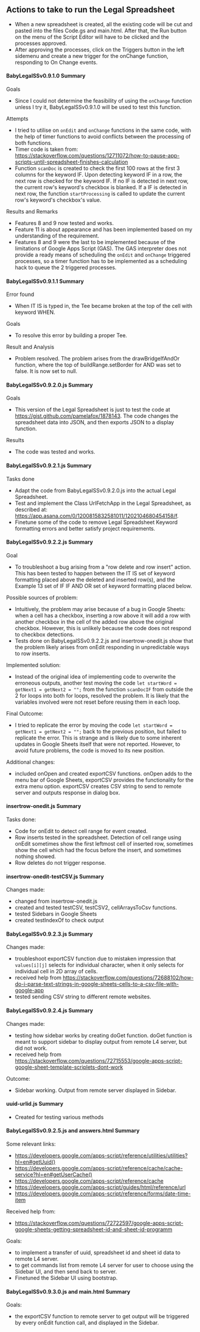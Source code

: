 ## Actions to take to run the Legal Spreadsheet
- When a new spreadsheet is created, all the existing code will be cut and pasted into the files Code.gs and main.html.  After that, the Run button on the menu of the Script Editor will have to be clicked and the processes approved.
- After approving the processes, click on the Triggers button in the left sidemenu and create a new trigger for the onChange function, responding to On Change events.

#### BabyLegalSSv0.9.1.0 Summary
Goals
- Since I could not determine the feasibility of using the `onChange` function unless I try it, BabyLegalSSv0.9.1.0 will be used to test this function.

Attempts
- I tried to utilise on `onEdit` and `onChange` functions in the same code, with the help of timer functions to avoid conflicts between the processing of both functions.
- Timer code is taken from: https://stackoverflow.com/questions/12711072/how-to-pause-app-scripts-until-spreadsheet-finishes-calculation
- Function `scanDoc` is created to check the first 100 rows at the first 3 columns for the keyword IF.  Upon detecting keyword IF in a row, the next row is checked for the keyword IF.  If no IF is detected in next row, the current row's keyword's checkbox is blanked.  If a IF is detected in next row, the function `startProcessing` is called to update the current row's keyword's checkbox's value.

Results and Remarks
- Features 8 and 9 now tested and works.
- Feature 11 is about appearance and has been implemented based on my understanding of the requirement.
- Features 8 and 9 were the last to be implemented because of the limitations of Google Apps Script (GAS).  The GAS interpreter does not provide a ready means of scheduling the `onEdit` and `onChange` triggered processes, so a timer function has to be implemented as a scheduling hack to queue the 2 triggered processes.

#### BabyLegalSSv0.9.1.1 Summary
Error found
- When IT IS is typed in, the Tee became broken at the top of the cell with keyword WHEN.

Goals
- To resolve this error by building a proper Tee.

Result and Analysis
- Problem resolved.  The problem arises from the drawBridgeIfAndOr function, where the top of buildRange.setBorder for AND was set to false.  It is now set to null.

#### BabyLegalSSv0.9.2.0.js Summary
Goals
- This version of the Legal Spreadsheet is just to test the code at https://gist.github.com/pamelafox/1878143.  The code changes the spreadsheet data into JSON, and then exports JSON to a display function.

Results
- The code was tested and works.

#### BabyLegalSSv0.9.2.1.js Summary
Tasks done
- Adapt the code from BabyLegalSSv0.9.2.0.js into the actual Legal Spreadsheet.
- Test and implement the Class UrlFetchApp in the Legal Spreadsheet, as described at: https://app.asana.com/0/1200815832581011/1202104680454158/f.
- Finetune some of the code to remove Legal Spreadsheet Keyword formatting errors and better satisfy project requirements.

#### BabyLegalSSv0.9.2.2.js Summary
Goal
- To troubleshoot a bug arising from a "row delete and row insert" action.  This has been tested to happen between the IT IS set of keyword formatting placed above the deleted and inserted row(s), and the Example 13 set of IF IF AND OR set of keyword formatting placed below.

Possible sources of problem:
- Intuitively, the problem may arise because of a bug in Google Sheets: when a cell has a checkbox, inserting a row above it will add a row with another checkbox in the cell of the added row above the original checkbox.  However, this is unlikely because the code does not respond to checkbox detections.
- Tests done on BabyLegalSSv0.9.2.2.js and insertrow-onedit.js show that the problem likely arises from onEdit responding in unpredictable ways to row inserts.

Implemented solution:
- Instead of the original idea of implementing code to overwrite the erroneous outputs, another test moving the code
```let startWord = getNext1 = getNext2 = "";```
from the function `scanDocIF` from outside the 2 for loops into both for loops, resolved the problem.  It is likely that the variables involved were not reset before reusing them in each loop.

Final Outcome:
- I tried to replicate the error by moving the code
```let startWord = getNext1 = getNext2 = "";```
back to the previous position, but failed to replicate the error.  This is strange and is likely due to some inherent updates in Google Sheets itself that were not reported.  However, to avoid future problems, the code is moved to its new position.

Additional changes:
- included onOpen and created exportCSV functions. onOpen adds to the menu bar of Google Sheets, exportCSV provides the functionality for the extra menu option.  exportCSV creates CSV string to send to remote server and outputs response in dialog box.

#### insertrow-onedit.js Summary
Tasks done:
- Code for onEdit to detect cell range for event created.
- Row inserts tested in the spreadsheet.  Detection of cell range using onEdit sometimes show the first leftmost cell of inserted row, sometimes show the cell which had the focus before the insert, and sometimes nothing showed.
- Row deletes do not trigger response.

#### insertrow-onedit-testCSV.js Summary
Changes made:
- changed from insertrow-onedit.js
- created and tested testCSV, testCSV2, cellArraysToCsv functions.
- tested Sidebars in Google Sheets
- created testIndexOf to check output

#### BabyLegalSSv0.9.2.3.js Summary
Changes made:
- troubleshoot exportCSV function due to mistaken impression that `values[i][j]` selects for individual character, when it only selects for individual cell in 2D array of cells.
- received help from https://stackoverflow.com/questions/72688102/how-do-i-parse-text-strings-in-google-sheets-cells-to-a-csv-file-with-google-app
- tested sending CSV string to different remote websites.

#### BabyLegalSSv0.9.2.4.js Summary
Changes made:
- testing how sidebar works by creating doGet function.  doGet function is meant to support sidebar to display output from remote L4 server, but did not work.
- received help from https://stackoverflow.com/questions/72715553/google-apps-script-google-sheet-template-scriplets-dont-work

Outcome:
- Sidebar working.  Output from remote server displayed in Sidebar.

#### uuid-urlid.js Summary
- Created for testing various methods

#### BabyLegalSSv0.9.2.5.js and answers.html Summary
Some relevant links:
- https://developers.google.com/apps-script/reference/utilities/utilities?hl=en#getUuid()
- https://developers.google.com/apps-script/reference/cache/cache-service?hl=en#getUserCache()
- https://developers.google.com/apps-script/reference/cache
- https://developers.google.com/apps-script/guides/html/reference/url
- https://developers.google.com/apps-script/reference/forms/date-time-item

Received help from:
- https://stackoverflow.com/questions/72722597/google-apps-script-google-sheets-getting-spreadsheet-id-and-sheet-id-programm

Goals:
- to implement a transfer of uuid, spreadsheet id and sheet id data to remote L4 server.
- to get commands list from remote L4 server for user to choose using the Sidebar UI, and then send back to server.
- Finetuned the Sidebar UI using bootstrap.

#### BabyLegalSSv0.9.3.0.js and main.html Summary
Goals:
- the exportCSV function to remote server to get output will be triggered by every onEdit function call, and displayed in the Sidebar.

